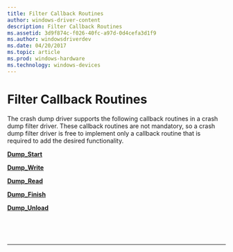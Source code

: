 ```yaml
---
title: Filter Callback Routines
author: windows-driver-content
description: Filter Callback Routines
ms.assetid: 3d9f874c-f026-40fc-a97d-0d4cefa3d1f9
ms.author: windowsdriverdev
ms.date: 04/20/2017
ms.topic: article
ms.prod: windows-hardware
ms.technology: windows-devices
---
```


# Filter Callback Routines


The crash dump driver supports the following callback routines in a crash dump filter driver. These callback routines are not mandatory, so a crash dump filter driver is free to implement only a callback routine that is required to add the desired functionality.

[**Dump\_Start**](https://msdn.microsoft.com/library/windows/hardware/ff552767)

[**Dump\_Write**](https://msdn.microsoft.com/library/windows/hardware/ff553709)

[**Dump\_Read**](https://msdn.microsoft.com/library/windows/hardware/hh439713)

[**Dump\_Finish**](https://msdn.microsoft.com/library/windows/hardware/ff552764)

[**Dump\_Unload**](https://msdn.microsoft.com/library/windows/hardware/ff552773)

 

 


--------------------


